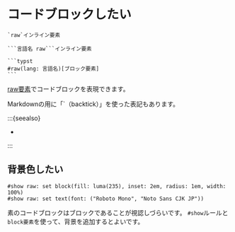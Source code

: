 # コードブロックしたい

```typst
`raw`インライン要素
```

````typst
```言語名 raw```インライン要素
````

````typst
```typst
#raw(lang: 言語名)[ブロック要素]
```
````

[raw要素](https://typst.app/docs/reference/text/raw/)でコードブロックを表現できます。

Markdownの用に「`（backtick）」を使った表記もあります。

:::{seealso}

- [](../latex/latex-usepackage-minted.md)

:::

## 背景色したい

```typst
#show raw: set block(fill: luma(235), inset: 2em, radius: 1em, width: 100%)
#show raw: set text(font: ("Roboto Mono", "Noto Sans CJK JP"))
```

素のコードブロックはブロックであることが視認しづらいです。
``#show``ルールと``block要素``を使って、背景を追加するとよいです。
